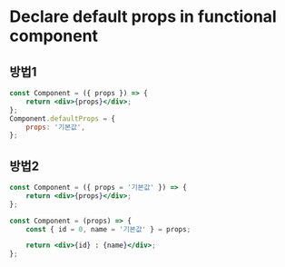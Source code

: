 # Declare default props in functional component

## 방법1
```jsx
const Component = ({ props }) => {
    return <div>{props}</div>;
};
Component.defaultProps = {
    props: '기본값',
};
```

## 방법2
```jsx
const Component = ({ props = '기본값' }) => {
    return <div>{props}</div>;
};
```
```jsx
const Component = (props) => {
    const { id = 0, name = '기본값' } = props;

    return <div>{id} : {name}</div>;
};
```
